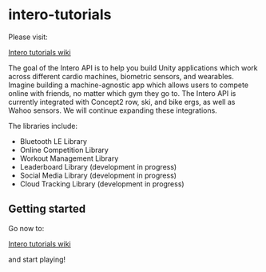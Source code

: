 # intero-tutorials

Please visit:

[Intero tutorials wiki](https://github.com/savashito/intero-tutorials/wiki/Getting-Started:-Importing-Intero's-API)

The goal of the Intero API is to help you build Unity applications which work across different cardio machines, biometric sensors, and wearables. Imagine building a machine-agnostic app which allows users to compete online with friends, no matter which gym they go to. The Intero API is currently integrated with Concept2 row, ski, and bike ergs, as well as Wahoo sensors. We will continue expanding these integrations.

The libraries include:

* Bluetooth LE Library
* Online Competition Library
* Workout Management Library
* Leaderboard Library (development in progress)
* Social Media Library (development in progress)
* Cloud Tracking Library (development in progress)

## Getting started

Go now to:

[Intero tutorials wiki](https://github.com/savashito/intero-tutorials/wiki/Getting-Started:-Importing-Intero's-API)

and start playing!
